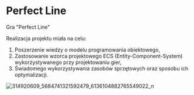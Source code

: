 # Perfect Line  

Gra "Perfect Line" 

Realizacja projektu miała na celu:  
1. Poszerzenie wiedzy o modelu programowania obiektowego, 
2. Zastosowanie wzorca projektowego ECS (Entity-Component-System) wykorzystywanego przy projektowaniu gier, 
3. Świadomego wykorzystywania zasobów sprzętowych oraz sposobu ich optymalizacji.

![314920609_5684741321592479_6136104882765549022_n](https://github.com/Pako2425/racing_game_Perfect_Line/assets/84390058/de7ec1e9-3bd1-4fac-8663-e6027d188055)
